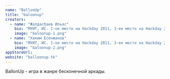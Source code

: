 ```yaml
---
name: "BallonUp"
title: "baloonup"
creators:
  - name: "Жолдасбаев Ильяс"
    bio: "МУИТ, ИС. 1-ое место на Hackday 2011, 3-ее место на Hackday 2014. Создатель Android игры Smithy Clicker."
    image: "baloonup-1.png"
  - name: "Хаким Есенжанов"
    bio: "МУИТ, ИС. 1-ое место на Hackday 2011, 3-ее место на Hackday 2014. Создатель Android игры Smithy Clicker."
    image: "baloonup-2.png"
appStoreUrl:
website: "balloonup.tk"
---
```


BallonUp - игра в жанре бесконечной аркады.
